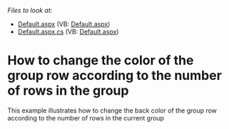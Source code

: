 <!-- default file list -->
*Files to look at*:

* [Default.aspx](./CS/Default.aspx) (VB: [Default.aspx](./VB/Default.aspx))
* [Default.aspx.cs](./CS/Default.aspx.cs) (VB: [Default.aspx](./VB/Default.aspx))
<!-- default file list end -->
# How to change the color of the group row according to the number of rows in the group


<p>This example illustrates how to change the back color of the group row according to the number of rows in the current group</p>

<br/>


